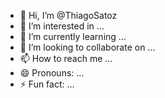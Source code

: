 - 👋 Hi, I’m @ThiagoSatoz
- 👀 I’m interested in ...
- 🌱 I’m currently learning ...
- 💞️ I’m looking to collaborate on ...
- 📫 How to reach me ...
- 😄 Pronouns: ...
- ⚡ Fun fact: ...

<!---
ThiagoSatoz/ThiagoSatoz is a ✨ special ✨ repository because its `README.md` (this file) appears on your GitHub profile.
You can click the Preview link to take a look at your changes.
--->
